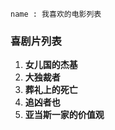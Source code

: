 ```
name : 我喜欢的电影列表
```


###  喜剧片列表

1. **女儿国的杰基**
2. **大独裁者**
3. **葬礼上的死亡**
4. **追凶者也**
5. **亚当斯一家的价值观**
